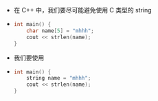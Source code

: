 - 在 C++ 中，我们要尽可能避免使用 C 类型的 string
- ```c
  int main() {
      char name[5] = "mhhh";
      cout << strlen(name);
  }
  ```
- 我们要使用
- ```cpp
  int main() {
      string name = "mhhh";
      cout << strlen(name);
  }
  ```
